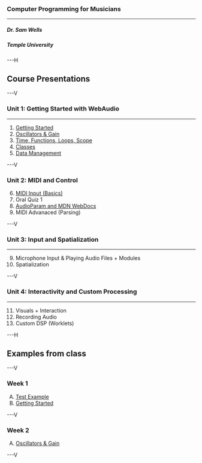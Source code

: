### Computer Programming for Musicians

---
##### Dr. Sam Wells
##### Temple University
---H
<!-- .slide: id="presentations" -->
## Course Presentations

---V
<!-- .slide: id="presentations.Unit.1" -->
### Unit 1: Getting Started with WebAudio

---
1. [Getting Started](presentations/week1.html)
2. [Oscillators & Gain](presentations/week2.html)
3. [Time, Functions, Loops, Scope](presentations/week3.html)
4. [Classes](presentations/week4.html)
5. [Data Management](presentations/week5.html)

---V

<!-- .slide: id="presentations.Unit.2" -->
### Unit 2: MIDI and Control
6. [MIDI Input (Basics)](presentations/week6.html)
7. Oral Quiz 1
8. [AudioParam and MDN WebDocs](presentations/week8.html)
9. MIDI Advanaced (Parsing)

---V

### Unit 3: Input and Spatialization

---
9. Microphone Input & Playing Audio Files + Modules
10. Spatialization

---V
### Unit 4: Interactivity and Custom Processing

---
11. Visuals + Interaction
12. Recording Audio
13. Custom DSP (Worklets)

---H

## Examples from class

---V
### Week 1
<ol style="list-style-type: upper-alpha;">
    <li>
        <a href="../examples/ic-1a-additive-synth/index.html">Test Example</a>
    </li>
    <li>
        <a href="../examples/ic-1b-getting-started/index.html">Getting Started</a>
    </li>
</ol>

---V

### Week 2
<ol style="list-style-type: upper-alpha;">
    <li>
        <a href="../examples/ic-2a-multiOscillator/index.html">Oscillators & Gain</a>
    </li>

</ol>

---V


